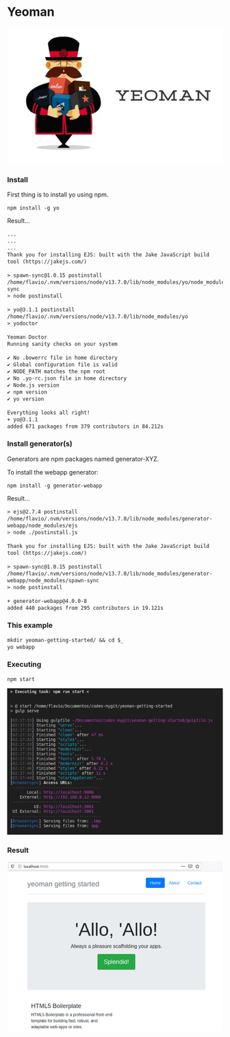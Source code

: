 #  Yeoman

![](yeoman-logo.jpg)

### Install

First thing is to install yo using npm.

    npm install -g yo

Result...

    ...
    ...
    ...
    Thank you for installing EJS: built with the Jake JavaScript build tool (https://jakejs.com/)

    > spawn-sync@1.0.15 postinstall /home/flavio/.nvm/versions/node/v13.7.0/lib/node_modules/yo/node_modules/spawn-sync
    > node postinstall

    > yo@3.1.1 postinstall /home/flavio/.nvm/versions/node/v13.7.0/lib/node_modules/yo
    > yodoctor

    Yeoman Doctor
    Running sanity checks on your system

    ✔ No .bowerrc file in home directory
    ✔ Global configuration file is valid
    ✔ NODE_PATH matches the npm root
    ✔ No .yo-rc.json file in home directory
    ✔ Node.js version
    ✔ npm version
    ✔ yo version

    Everything looks all right!
    + yo@3.1.1
    added 671 packages from 379 contributors in 84.212s



### Install generator(s)

Generators are npm packages named generator-XYZ. 

To install the webapp generator:

    npm install -g generator-webapp

Result...

    > ejs@2.7.4 postinstall /home/flavio/.nvm/versions/node/v13.7.0/lib/node_modules/generator-webapp/node_modules/ejs
    > node ./postinstall.js

    Thank you for installing EJS: built with the Jake JavaScript build tool (https://jakejs.com/)

    > spawn-sync@1.0.15 postinstall /home/flavio/.nvm/versions/node/v13.7.0/lib/node_modules/generator-webapp/node_modules/spawn-sync
    > node postinstall

    + generator-webapp@4.0.0-8
    added 440 packages from 295 contributors in 19.121s


### This example

    mkdir yeoman-getting-started/ && cd $_
    yo webapp


### Executing

    npm start

![](yeoman-npm-start.png)


### Result

![](yeoman-html-boilerplate.png)